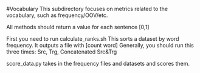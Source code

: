 #Vocabulary
This subdirectory focuses on metrics related to the vocabulary, such as frequency/OOV/etc.

All methods should return a value for each sentence [0,1]

First you need to run calculate_ranks.sh This sorts a dataset by word frequency. It outputs a file with [count word]
Generally, you should run this three times: Src, Trg, Concatenated Src&Trg

score_data.py takes in the frequency files and datasets and scores them.
